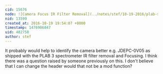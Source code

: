 ```yaml
---
cid: 15676
node: ![Camera Focus IR Filter Removal](../notes/stef/10-19-2016/plab-spec-3-updated-camera-focus-ir-filter)
nid: 13599
created_at: 2016-10-19 19:54:07 +0000
timestamp: 1476906847
uid: 482758
author: stef
---
```


It probably would help to identify the camera better e.g. JDEPC-0V05 as shipped with the PLAB 3 spectrometer IR filter removal and Focusing. I think there was a question raised by someone previously on this. I don't believe that I can change the header would that not be a mod function?